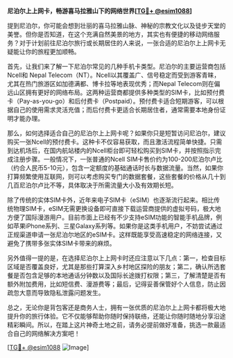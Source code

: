 **尼泊尔上上网卡，畅游喜马拉雅山下的网络世界[[TG💪+ @esim1088](https://t.me/s/esim1088)]**

提到尼泊尔，你可能会想到壮丽的喜马拉雅山脉、神秘的宗教文化以及徒步天堂的美誉。但你是否知道，在这个充满自然美景的地方，其实也有便捷的移动网络服务？对于计划前往尼泊尔旅行或长期居住的人来说，一张合适的尼泊尔上上网卡无疑能让你的旅程更加顺畅。

首先，让我们来了解一下尼泊尔常见的几种手机卡类型。尼泊尔的主要运营商包括Ncell和 Nepal Telecom（NT）。Ncell以其覆盖广、信号稳定而受到游客青睐，尤其在热门旅游区如加德满都、博卡拉等地表现优秀；而Nepal Telecom则在偏远山区拥有更好的网络布局。这两种运营商都提供多种类型的SIM卡，比如预付费卡（Pay-as-you-go）和后付费卡（Postpaid）。预付费卡适合短期游客，可以根据自己的使用需求灵活充值；而后付费卡更适合长期居住者，通常需要本地身份证明才能办理。

那么，如何选择适合自己的尼泊尔上上网卡呢？如果你只是短暂访问尼泊尔，建议购买一张Ncell的预付费卡。这种卡不仅容易获取，而且激活流程简单快捷。只需到达机场后，在国内航站楼内的Ncell柜台即可轻松购买到SIM卡，并按照指示完成注册步骤。一般情况下，一张普通的Ncell SIM卡售价约为100-200尼泊尔卢比（约合人民币5-10元），包含一定额度的基础通话时长与数据流量。当然，如果你打算频繁使用互联网，则可以考虑购买专门的数据套餐，这些套餐的价格从几十到几百尼泊尔卢比不等，具体取决于所需流量大小及有效期长短。

除了传统的实体SIM卡外，近年来电子SIM卡（eSIM）也逐渐流行起来。相比传统物理SIM卡，eSIM无需更换设备即可直接下载运营商提供的虚拟号码，极大地方便了国际漫游用户。目前市面上已经有不少支持eSIM功能的智能手机品牌，例如苹果iPhone系列、三星Galaxy系列等。如果你是这类手机用户，不妨尝试通过正规渠道申请一张尼泊尔地区的eSIM卡。这样既能享受高速稳定的网络连接，又避免了携带多张实体SIM卡带来的麻烦。

另外值得一提的是，在选择尼泊尔上上网卡时还应注意以下几点：第一，检查目标区域是否覆盖良好，尤其是那些打算深入乡村地区探险的朋友；第二，确认所选套餐是否包含足够的本地通话分钟数以及国际长途拨打权限；第三，了解清楚是否有额外附加费用，比如短信费、漫游费等；最后，记得妥善保管好个人信息，防止因疏忽大意而导致隐私泄露问题发生。

总之，无论你是背包客还是商务人士，拥有一张优质的尼泊尔上上网卡都将极大地提升你的旅行体验。它不仅能够帮助你随时保持联络，还能让你随时随地分享沿途精彩瞬间。所以，在踏上这片神奇土地之前，请务必提前做好准备，挑选一款最适合自己的网络解决方案吧！

[[TG💪+ @esim1088](https://t.me/s/esim1088) ![Image](https://i.postimg.cc/4NQfJmqS/Snipaste-2025-05-13-00-14-12.png)]